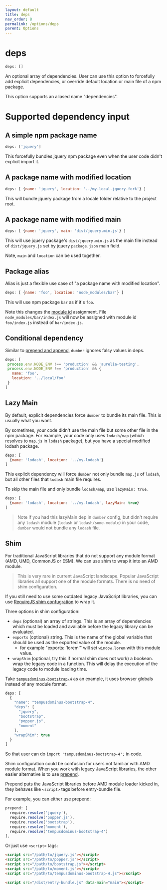 ```yaml
---
layout: default
title: deps
nav_order: 8
permalink: /options/deps
parent: Options
---
```


# deps

```js
deps: []
```

An optional array of dependencies. User can use this option to forcefully add explicit dependencies, or override default location or main file of a npm package.

This option supports an aliased name "dependencies".

# Supported dependency input

## A simple npm package name

```js
deps: ['jquery']
```

This forcefully bundles jquery npm package even when the user code didn't explicit import it.

## A package name with modified location

```js
deps: [ {name: 'jquery', location: '../my-local-jquery-fork'} ]
```

This will bundle jquery package from a locale folder relative to the project root.

## A package name with modified main

```js
deps: [ {name: 'jquery', main: 'dist/jquery.min.js'} ]
```

This will use jquery package's `dist/jquery.min.js` as the main file instead of `dist/jquery.js` set by jquery `package.json` main field.

Note, `main` and `location` can be used together.

## Package alias

Alias is just a flexible use case of "a package name with modified location".

```js
deps: [ {name: 'foo', location: 'node_modules/bar'} ]
```

This will use npm package `bar` as if it's `foo`.

Note this changes the [module id](../resources#above-surface-module-id) assignment. File `node_modules/bar/index.js` will now be assigned with module id `foo/index.js` instead of `bar/index.js`.

## Conditional dependency

Similar to [prepend and append](./prepend-and-append), `dumber` ignores falsy values in deps.

```js
deps: [
 process.env.NODE_ENV !== 'production' && 'aurelia-testing',
 process.env.NODE_ENV !== 'production' && {
   name: 'foo',
   location: '../local/foo'
 }
]
```

## Lazy Main

By default, explicit dependencies force `dumber` to bundle its main file. This is usually what you want.

By sometimes, your code didn't use the main file but some other file in the npm package. For example, your code only uses `lodash/map` (which resolves to `map.js` in `lodash` package), but you have a special modified lodash package.

```js
deps: [
  {name: 'lodash', location: '../my-lodash'}
]
```

This explicit dependency will force `dumber` not only bundle `map.js` of `lodash`, but all other files that `lodash` main file requires.

To skip the main file and only bundle `lodash/map`, use `lazyMain: true`.

```js
deps: [
  {name: 'lodash', location: '../my-lodash', lazyMain: true}
]
```

> Note if you had this lazyMain dep in `dumber` config, but didn't require any `lodash` module (`lodash` or `lodash/some-module`) in your code, `dumber` would not bundle any `lodash` file.

## Shim

For traditional JavaScript libraries that do not support any module format (AMD, UMD, CommonJS or ESM). We can use shim to wrap it into an AMD module.

> This is very rare in current JavaScript landscape. Popular JavaScript libraries all support one of the module formats. There is no need of shim configuration.

If you still need to use some outdated legacy JavaScript libraries, you can use [RequireJS shim confugration](https://requirejs.org/docs/api.html#config-shim) to wrap it.

Three options in shim configuration:
* `deps` (optional) an array of strings. This is an array of dependencies which must be loaded and available before the legacy library can be evaluated.
* `exports` (optional) string. This is the name of the global variable that should be used as the exported value of the module.
  - for example "exports: 'lorem'" will set `window.lorem` with this module value.
* `wrapShim` (optional, try this if normal shim does not work) a bookean.  wrap the legacy code in a function. This will delay the execution of the legacy code to module loading time.

Take [`tempusdominus-bootstrap-4`](https://github.com/tempusdominus/bootstrap-4) as an example, it uses browser globals instead of any module format.

```js
deps: [
  {
    "name": "tempusdominus-bootstrap-4",
    "deps": [
      "jquery",
      "bootstrap",
      "popper.js",
      "moment"
    ],
    "wrapShim": true
  }
]
```

So that user can do `import 'tempusdominus-bootstrap-4';` in code.

Shim configuration could be confusion for users not familiar with AMD module format. When you work with legacy JavaScript libraries, the other easier alternative is to use [prepend](./prepend-and-append).

Prepend puts the JavaScript libraries before AMD module loader kicked in, they behaves like `<script>` tags before entry-bundle file.

For example, you can either use prepend:

```js
prepend: [
  require.resolve('jquery'),
  require.resolve('popper.js'),
  require.resolve('bootstrap'),
  require.resolve('moment'),
  require.resolve('tempusdominus-bootstrap-4')
],
```

Or just use `<script>` tags:

```html
<script src="/path/to/jquery.js"></script>
<script src="/path/to/popper.js"></script>
<script src="/path/to/bootstrap.js"></script>
<script src="/path/to/moment.js"></script>
<script src="/path/to/tempusdominus-bootstrap-4.js"></script>

<script src="/dist/entry-bundle.js" data-main="main"></script>
```